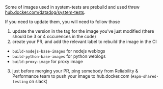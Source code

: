 Some of images used in system-tests are prebuild and used threw [hub.docker.com/datadog/system-tests](https://hub.docker.com/repository/docker/datadog/system-tests/).

If you need to update them, you will need to follow those

1. update the version in the tag for the image you've just modified (there should be 3 or 4 occurences in the code)
2. create your PR, and add the relevant label to rebuild the image in the CI
  * `build-nodejs-base-images` for nodejs weblogs
  * `build-python-base-images` for python weblogs
  * `build-proxy-image` for proxy image
3. just before merging your PR, ping somebody from Reliability & Performance team to push your image to hub.docker.com (`#apm-shared-testing` on slack)

